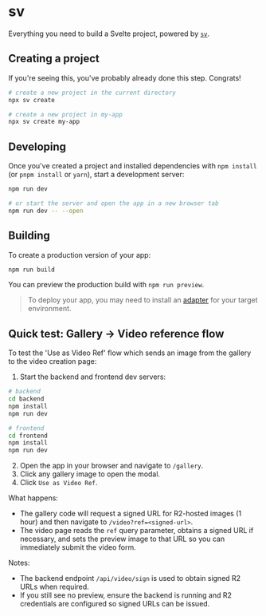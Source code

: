 # sv

Everything you need to build a Svelte project, powered by [`sv`](https://github.com/sveltejs/cli).

## Creating a project

If you're seeing this, you've probably already done this step. Congrats!

```sh
# create a new project in the current directory
npx sv create

# create a new project in my-app
npx sv create my-app
```

## Developing

Once you've created a project and installed dependencies with `npm install` (or `pnpm install` or `yarn`), start a development server:

```sh
npm run dev

# or start the server and open the app in a new browser tab
npm run dev -- --open
```

## Building

To create a production version of your app:

```sh
npm run build
```

You can preview the production build with `npm run preview`.

> To deploy your app, you may need to install an [adapter](https://svelte.dev/docs/kit/adapters) for your target environment.

## Quick test: Gallery -> Video reference flow

To test the 'Use as Video Ref' flow which sends an image from the gallery to the video creation page:

1. Start the backend and frontend dev servers:

```sh
# backend
cd backend
npm install
npm run dev

# frontend
cd frontend
npm install
npm run dev
```

2. Open the app in your browser and navigate to `/gallery`.
3. Click any gallery image to open the modal.
4. Click `Use as Video Ref`.

What happens:

- The gallery code will request a signed URL for R2-hosted images (1 hour) and then navigate to `/video?ref=<signed-url>`.
- The video page reads the `ref` query parameter, obtains a signed URL if necessary, and sets the preview image to that URL so you can immediately submit the video form.

Notes:

- The backend endpoint `/api/video/sign` is used to obtain signed R2 URLs when required.
- If you still see no preview, ensure the backend is running and R2 credentials are configured so signed URLs can be issued.
